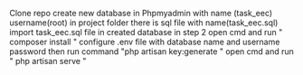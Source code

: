 Clone repo
create new database in Phpmyadmin with name (task_eec) username(root)
in project folder there is sql file with name(task_eec.sql)
import task_eec.sql file in created database in step 2
open cmd and run " composer install "
configure .env file with database name and username password
then run command "php artisan key:generate "
open cmd and run " php artisan serve "
